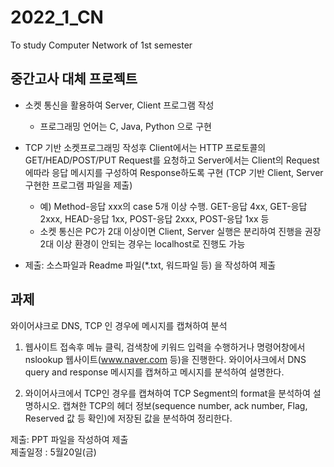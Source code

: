 # 2022_1_CN
To study Computer Network of 1st semester

## 중간고사 대체 프로젝트

- 소켓 통신을 활용하여 Server, Client 프로그램 작성
  * 프로그래밍 언어는 C, Java, Python 으로 구현

- TCP 기반 소켓프로그래밍 작성후 
   Client에서는 HTTP 프로토콜의 GET/HEAD/POST/PUT Request를 요청하고
   Server에서는 Client의 Request에따라 응답 메시지를 구성하여 Response하도록 구현
   (TCP 기반 Client, Server 구현한 프로그램 파일을 제출)
   * 예) Method-응답 xxx의 case 5개 이상 수행.
      GET-응답 4xx, GET-응답 2xxx, HEAD-응답 1xx, POST-응답 2xxx, POST-응답 1xx 등
   * 소켓 통신은 PC가 2대 이상이면 Client, Server 실행은 분리하여 진행을 권장
      2대 이상 환경이 안되는 경우는 localhost로 진행도 가능

* 제출: 소스파일과 Readme 파일(*.txt, 워드파일 등) 을 작성하여 제출 

## 과제

와이어샤크로 DNS, TCP 인 경우에 메시지를 캡쳐하여 분석 

1) 웹사이트 접속후 메뉴 클릭, 검색창에 키워드 입력을 수행하거나 명령어창에서 nslookup 웹사이트(www.naver.com 등)을 진행한다. 와이어사크에서 DNS query and response 메시지를 캡쳐하고 메시지를 분석하여 설명한다.

2) 와이어사크에서 TCP인 경우를 캡쳐하여 TCP Segment의 format을 분석하여 설명하시오. 캡쳐한 TCP의 헤더 정보(sequence number, ack number, Flag, Reserved 값 등 확인)에 저장된 값을 분석하여 정리한다.   

제출: PPT 파일을 작성하여 제출  
제출일정 : 5월20일(금)

